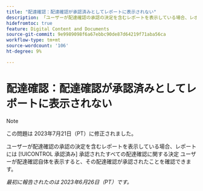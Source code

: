 ```yaml
---
title: "配達確認：配達確認が承認済みとしてレポートに表示されない"
description: 「ユーザーが配達確認の承認の決定を含むレポートを表示している場合、レポートには承認済みのすべての配達確認についての「承認済み」の決定が表示されません。 ユーザーが配達確認自体を表示すると、承認されたことを確認できます。」
hidefromtoc: true
feature: Digital Content and Documents
source-git-commit: 9e9989098f6a67ebbc90de87d64219f71aba56ca
workflow-type: tm+mt
source-wordcount: '106'
ht-degree: 9%

---
```



# 配達確認：配達確認が承認済みとしてレポートに表示されない

>[!NOTE]
>
>この問題は 2023年7月21日（PT）に修正されました。

ユーザーが配達確認の承認の決定を含むレポートを表示している場合、レポートには [!UICONTROL 承認済み] 承認されたすべての配達確認に関する決定 ユーザーが配達確認自体を表示すると、その配達確認が承認されたことを確認できます。

_最初に報告されたのは 2023年6月26日（PT）です。_
